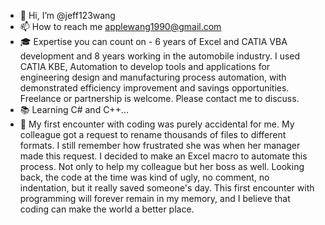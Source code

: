 - 👋 Hi, I’m @jeff123wang
- 📫 How to reach me applewang1990@gmail.com
- 🎓 Expertise you can count on - 6 years of Excel and CATIA VBA development and 8 years working in the automobile industry. I used CATIA KBE, Automation to develop tools and applications for engineering design and manufacturing process automation, with demonstrated efficiency improvement and savings opportunities. Freelance or partnership is welcome. Please contact me to discuss.
- 📚 Learning C# and C++...
- 👀 My first encounter with coding was purely accidental for me. My colleague got a request to rename thousands of files to different formats. I still remember how frustrated she was when her manager made this request. I decided to make an Excel macro to automate this process. Not only to help my colleague but her boss as well. Looking back, the code at the time was kind of ugly, no comment, no indentation, but it really saved someone's day. This first encounter with programming will forever remain in my memory, and I believe that coding can make the world a better place. 

<!---
jeff123wang/jeff123wang is a ✨ special ✨ repository because its `README.md` (this file) appears on your GitHub profile.
You can click the Preview link to take a look at your changes.
--->
